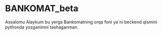 # BANKOMAT_beta
Assalomu Alaykum bu yerga Bankomatning orqa foni ya`ni beckend qismini pythonda yozganimni tashaganman.
